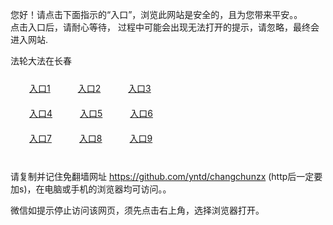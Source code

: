 您好！请点击下面指示的“入口”，浏览此网站是安全的，且为您带来平安。。 <br/>
点击入口后，请耐心等待， 过程中可能会出现无法打开的提示，请忽略，最终会进入网站. </br>

法轮大法在长春<br/>
<div style="padding:10px"><a style="margin:20px" target="_blank" href="https://d1ts9qa4wkp9rn.cloudfront.net/2Qpsp?tukme" id="ccLink1" rel="nofollow">入口1</a> <a target="_blank" style="margin:20px" href="https://d1d250tzuexrb4.cloudfront.net/2Qpsp?npsai" id="ccLink2" rel="nofollow">入口2</a> <a style="margin:20px" target="_blank" href="https://dbwqqusnfhw6k.cloudfront.net/2Qpsp?ugguqfte" id="ccLink3" rel="nofollow">入口3</a></div>

<div style="padding:10px" ><a style="margin:20px" target="_blank" href="https://d1ts9qa4wkp9rn.cloudfront.net/2Qpsp?tukme" id="ccLink4" rel="nofollow">入口4</a> <a style="margin:20px" href="https://d1d250tzuexrb4.cloudfront.net/2Qpsp?npsai" target="_blank" id="ccLink5" rel="nofollow">入口5</a> <a style="margin:20px" href="https://dbwqqusnfhw6k.cloudfront.net/2Qpsp?ugguqfte" target="_blank" id="ccLink6" rel="nofollow">入口6</a></div>

<div style="padding:10px"><a style="margin:20px" target="_blank" href="https://d1ts9qa4wkp9rn.cloudfront.net/2Qpsp?tukme" id="ccLink7" rel="nofollow">入口7</a> <a style="margin:20px" href="https://d1d250tzuexrb4.cloudfront.net/2Qpsp?npsai" target="_blank" id="ccLink8" rel="nofollow">入口8</a> <a style="margin:20px" target="_blank" href="https://dbwqqusnfhw6k.cloudfront.net/2Qpsp?ugguqfte" id="ccLink9" rel="nofollow">入口9</a></div>

<br/>



请复制并记住免翻墙网址 https://github.com/yntd/changchunzx (http后一定要加s)，在电脑或手机的浏览器均可访问。。<br/>

微信如提示停止访问该网页，须先点击右上角，选择浏览器打开。
